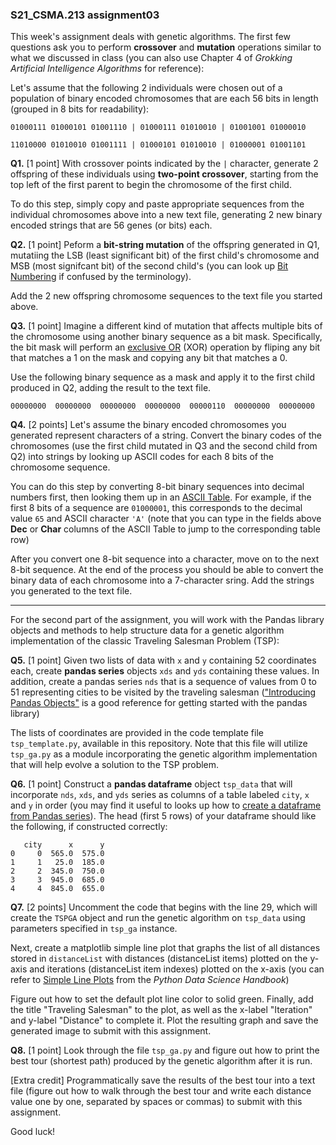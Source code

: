 ### S21_CSMA.213 assignment03

This week's assignment deals with genetic algorithms.  The first few questions ask you to perform **crossover** and **mutation** operations similar to what we discussed in class (you can also use Chapter 4 of *Grokking Artificial Intelligence Algorithms* for reference):

Let's assume that the following 2 individuals were chosen out of a population of binary encoded chromosomes that are each 56 bits in length (grouped in 8 bits for readability):

`01000111 01000101 01001110 | 01000111 01010010 | 01001001 01000010`

`11010000 01010010 01001111 | 01000101 01010010 | 01000001 01001101`

**Q1.** [1 point] With crossover points indicated by the ` | ` character, generate 2 offspring of these individuals using **two-point crossover**, starting from the top left of the first parent to begin the chromosome of the first child.

To do this step, simply copy and paste appropriate  sequences from the individual chromosomes above into a new text file, generating 2 new binary encoded strings that are 56 genes (or bits) each.

**Q2.** [1 point] Peform a **bit-string mutation** of the offspring generated in Q1, mutatiing the LSB (least significant bit) of the first child's chromosome and MSB (most signifcant bit) of the second child's (you can look up [Bit Numbering](https://en.wikipedia.org/wiki/Bit_numbering) if confused by the terminology).

Add the 2 new offspring chromosome sequences to the text file you started above.

**Q3.** [1 point] Imagine a different kind of mutation that affects multiple bits of the chromosome using another binary sequence as a bit mask.  Specifically, the bit mask will perform an [exclusive OR](https://en.wikipedia.org/wiki/Exclusive_or) (XOR) operation by fliping any bit that matches a 1 on the mask and copying any bit that matches a 0.

Use the following binary sequence as a mask and apply it to the first child produced in Q2, adding the result to the text file.

`00000000  00000000  00000000  00000000  00000110  00000000  00000000`

**Q4.** [2 points] Let's assume the binary encoded chromosomes you generated represent characters of a string.  Convert the binary codes of the chromosomes (use the first child mutated in Q3 and the second child from Q2) into strings by looking up ASCII codes for each 8 bits of the chromosome sequence.

You can do this step by converting 8-bit binary sequences into decimal numbers first, then looking them up in an [ASCII Table](https://www.rapidtables.com/code/text/ascii-table.html). For example, if the first 8 bits of a sequence are `01000001`, this corresponds to the decimal value `65` and ASCII character `'A'` (note that you can type in the fields above **Dec** or **Char** columns of the ASCII Table to jump to the corresponding table row)

After you convert one 8-bit sequence into a character, move on to the next 8-bit sequence.  At the end of the process you should be able to convert the binary data of each chromosome into a 7-character sring. Add the strings you generated to the text file. 

---


For the second part of the assignment, you will work with the Pandas library objects and methods to help structure data for a genetic algorithm implementation of the classic Traveling Salesman Problem (TSP):

**Q5.** [1 point] Given two lists of data with `x` and `y` containing 52 coordinates each, create **pandas series** objects `xds` and `yds` containing these values.  In addition, create a pandas series `nds` that is a sequence of values from 0 to 51 representing cities to be visited by the traveling salesman (["Introducing Pandas Objects"](https://jakevdp.github.io/PythonDataScienceHandbook/03.01-introducing-pandas-objects.html) is a good reference for getting started with the pandas library)

The lists of coordinates are provided in the code template file `tsp_template.py`, available in this repository.  Note that this file will utilize `tsp_ga.py` as a module incorporating the genetic algorithm implementation that will help evolve a solution to the TSP problem.

**Q6.** [1 point] Construct a **pandas dataframe** object `tsp_data` that will incorporate `nds`, `xds`, and `yds` series as columns of a table labeled `city`, `x` and `y` in order (you may find it useful to looks up how to [create a dataframe from Pandas series](https://www.geeksforgeeks.org/creating-a-dataframe-from-pandas-series/)).  The head (first 5 rows) of your dataframe should like the following, if constructed correctly:

```
   city      x      y
0     0  565.0  575.0
1     1   25.0  185.0
2     2  345.0  750.0
3     3  945.0  685.0
4     4  845.0  655.0
```

**Q7.** [2 points] Uncomment the code that begins with the line 29, which will create the `TSPGA` object and run the genetic algorithm on `tsp_data` using parameters specified in `tsp_ga` instance.

Next, create a matplotlib simple line plot that graphs the list of all distances stored in `distanceList` with distances (distanceList items) plotted on the y-axis and iterations (distanceList item indexes) plotted on the x-axis (you can refer to [Simple Line Plots](https://jakevdp.github.io/PythonDataScienceHandbook/04.01-simple-line-plots.html) from the *Python Data Science Handbook*)

Figure out how to set the default plot line color to solid green.  Finally, add the title "Traveling Salesman" to the plot, as well as the x-label "Iteration" and y-label "Distance" to complete it.  Plot the resulting graph and save the generated image to submit with this assignment.

**Q8.** [1 point] Look through the file `tsp_ga.py` and figure out how to print the best tour (shortest path) produced by the genetic algorithm after it is run.  

[Extra credit] Programmatically save the results of the best tour into a text file (figure out how to walk through the best tour and write each distance value one by one, separated by spaces or commas) to submit with this assignment.

Good luck!

